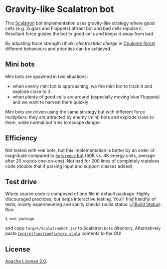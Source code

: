 # Gravity-like Scalatron bot

This [Scalatron](https://github.com/scalatron/scalatron) bot implementation uses gravity-like strategy where good cells (e.g. Zugars and Fluppets) attract bot and bad cells repulse it. Resultant force guides the bot to good cells and keeps it away from bad.

By adjusting force strength (think: *electrostatic charge* in [Coulomb force](http://en.wikipedia.org/wiki/Coulomb_force)) different behaviours and priorities can be achieved.

## Mini bots

Mini bots are spawned in two situations:

* when enemy mini bot is approaching, we fire mini bot to track it and explode close to it
* when plenty of good cells are around (especially moving blue Fluppets) and we want to harvest them quickly

Mini bots are driven using the same strategy but with different force multipliers: they are attracted by enemy (mini) bots and explode close to them, while normal bot tries to escape danger.

## Efficiency

Not tested with real bots, but this implementation is better by an order of magnitude compared to [`Reference` bot](https://github.com/scalatron/scalatron/blob/master/Scalatron/samples/Example%20Bot%2001%20-%20Reference/src/Bot.scala) (60K vs. 4K energy units, average after 20 rounds one-on-one). Not bad for 200 lines of completely stateless code (double that if parsing input and support classes added).

## Test drive

Whole source code is composed of one file in default package. Highly discouraged practices, but helps interactive testing. You'll find handful of tests, mostly experimenting and sanity checks (build status: [![Build Status](https://travis-ci.org/nurkiewicz/scalatron-bot.png?branch=master)](https://travis-ci.org/nurkiewicz/scalatron-bot)). Run:

	$ mvn package

and copy `target/ScalatronBot.jar` to Scalatron `bots` directory. Alternatively paste [`ControlFunctionFactory.scala`](https://github.com/nurkiewicz/scalatron-bot/blob/master/src/main/scala/ControlFunctionFactory.scala) contents to the GUI.

## License

[Apache License 2.0](https://github.com/nurkiewicz/scalatron-bot/blob/master/license.txt).
